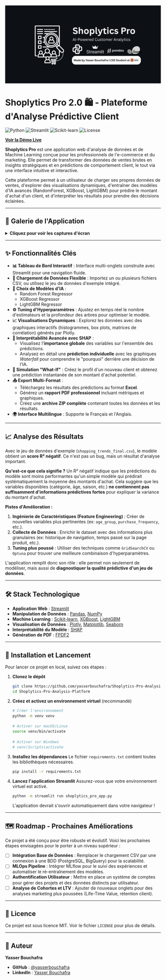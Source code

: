<p align="center">
  <img src="images/banner.png" alt="Bannière Shoplytics Pro">
</p>

# Shoplytics Pro 2.0 🛍️ - Plateforme d'Analyse Prédictive Client

![Python](https://img.shields.io/badge/Python-3.9+-blue.svg)
![Streamlit](https://img.shields.io/badge/Streamlit-1.34-ff69b4.svg)
![Scikit-learn](https://img.shields.io/badge/Scikit--learn-1.4-orange.svg)
![License](https://img.shields.io/badge/License-MIT-green.svg)

**[Voir la Démo Live](https://shoplytics-pro-analysis.streamlit.app/)**

**Shoplytics Pro** est une application web d'analyse de données et de Machine Learning conçue pour les professionnels de l'e-commerce et du marketing. Elle permet de transformer des données de ventes brutes en insights stratégiques et en prédictions de comportement client, le tout via une interface intuitive et interactive.

Cette plateforme permet à un utilisateur de charger ses propres données de ventes, d'explorer des visualisations dynamiques, d'entraîner des modèles d'IA avancés (RandomForest, XGBoost, LightGBM) pour prédire le montant d'achat d'un client, et d'interpréter les résultats pour prendre des décisions éclairées.

---

## 📸 Galerie de l'Application

<details>
<summary><b>Cliquez pour voir les captures d'écran</b></summary>
  
| Aperçu & EDA                                      | Modélisation & Interprétabilité                        |
| :------------------------------------------------: | :----------------------------------------------------: |
| ![Vue d'ensemble](images/screenshot-01-overview.png) | ![Résultats Modèle](images/screenshot-05-modeling.png) |
| ![Histogramme EDA](images/screenshot-02-eda-hist.png) | ![SHAP Global](images/screenshot-06-shap-global.png)   |
| ![Corrélation EDA](images/screenshot-03-eda-corr.png) | ![SHAP Local](images/screenshot-07-shap-local.png)     |
| ![Analyse bivariée](images/screenshot-04-eda-bivar.png) | ![Simulation](images/screenshot-08-simulation.png)       |
|                                                    | ![Export](images/screenshot-09-export.png)             |

</details>

---

## ✨ Fonctionnalités Clés

*   **📊 Tableau de Bord Interactif** : Interface multi-onglets construite avec Streamlit pour une navigation fluide.
*   **📂 Chargement de Données Flexible** : Importez un ou plusieurs fichiers CSV, ou utilisez le jeu de données d'exemple intégré.
*   **🤖 Choix de Modèles d'IA** :
    *   Random Forest Regressor
    *   XGBoost Regressor
    *   LightGBM Regressor
*   **⚙️ Tuning d'Hyperparamètres** : Ajustez en temps réel le nombre d'estimateurs et la profondeur des arbres pour optimiser le modèle.
*   **📈 Visualisations Dynamiques** : Explorez les données avec des graphiques interactifs (histogrammes, box plots, matrices de corrélation) générés par Plotly.
*   **🧠 Interprétabilité Avancée avec SHAP** :
    *   Visualisez l'**importance globale** des variables sur l'ensemble des prédictions.
    *   Analysez en détail une **prédiction individuelle** avec les graphiques *Waterfall* pour comprendre le "pourquoi" derrière une décision de l'IA.
*   **🧪 Simulation "What-If"** : Créez le profil d'un nouveau client et obtenez une prédiction instantanée de son montant d'achat potentiel.
*   **📤 Export Multi-Format** :
    *   Téléchargez les résultats des prédictions au format **Excel**.
    *   Générez un **rapport PDF professionnel** incluant métriques et graphiques.
    *   Créez une **archive ZIP complète** contenant toutes les données et les résultats.
*   **🌍 Interface Multilingue** : Supporte le Français et l'Anglais.

---

## 📈 Analyse des Résultats

Avec le jeu de données d'exemple (`shopping_trends_final.csv`), le modèle obtient un **score R² négatif**. Ce n'est pas un bug, mais un résultat d'analyse important.

**Qu'est-ce que cela signifie ?**
Un R² négatif indique que les prédictions du modèle sont moins performantes qu'un simple modèle qui prédirait systématiquement la moyenne des montants d'achat. Cela suggère que les variables disponibles (catégorie, âge, saison, etc.) **ne contiennent pas suffisamment d'informations prédictives fortes** pour expliquer la variance du montant d'achat.

**Pistes d'Amélioration :**
1.  **Ingénierie de Caractéristiques (Feature Engineering)** : Créer de nouvelles variables plus pertinentes (ex: `age_group`, `purchase_frequency`, etc.).
2.  **Collecte de Données** : Enrichir le dataset avec des informations plus granulaires (ex: historique de navigation, temps passé sur la page produit, etc.).
3.  **Tuning plus poussé** : Utiliser des techniques comme `GridSearchCV` ou `Optuna` pour trouver une meilleure combinaison d'hyperparamètres.

L'application remplit donc son rôle : elle permet non seulement de modéliser, mais aussi de **diagnostiquer la qualité prédictive d'un jeu de données**.

---

## 🛠️ Stack Technologique

*   **Application Web** : [Streamlit](https://streamlit.io/)
*   **Manipulation de Données** : [Pandas](https://pandas.pydata.org/), [NumPy](https://numpy.org/)
*   **Machine Learning** : [Scikit-learn](https://scikit-learn.org/), [XGBoost](https://xgboost.ai/), [LightGBM](https://lightgbm.readthedocs.io/)
*   **Visualisation de Données** : [Plotly](https://plotly.com/python/), [Matplotlib](https://matplotlib.org/), [Seaborn](https://seaborn.pydata.org/)
*   **Interprétabilité du Modèle** : [SHAP](https://shap.readthedocs.io/)
*   **Génération de PDF** : [FPDF2](https://pyfpdf.github.io/fpdf2/)

---

## 🚀 Installation et Lancement

Pour lancer ce projet en local, suivez ces étapes :

1.  **Clonez le dépôt**
    ```bash
    git clone https://github.com/yasserbouchafra/Shoplytics-Pro-Analysis-Platform.git
    cd Shoplytics-Pro-Analysis-Platform
    ```

2.  **Créez et activez un environnement virtuel** (recommandé)
    ```bash
    # Créer l'environnement
    python -m venv venv

    # Activer sur macOS/Linux
    source venv/bin/activate

    # Activer sur Windows
    # venv\Scripts\activate
    ```

3.  **Installez les dépendances**
    Le fichier `requirements.txt` contient toutes les bibliothèques nécessaires.
    ```bash
    pip install -r requirements.txt
    ```

4.  **Lancez l'application Streamlit**
    Assurez-vous que votre environnement virtuel est activé.
    ```bash
    python -m streamlit run shoplytics_pro_app.py
    ```
    L'application devrait s'ouvrir automatiquement dans votre navigateur !

---

## 🗺️ Roadmap - Prochaines Améliorations

Ce projet a été conçu pour être robuste et évolutif. Voici les prochaines étapes envisagées pour le porter à un niveau supérieur :

-   [ ] **Intégration Base de Données** : Remplacer le chargement CSV par une connexion à une BDD (PostgreSQL, BigQuery) pour la scalabilité.
-   [ ] **MLOps Pipeline** : Intégrer MLflow pour le suivi des expériences et automatiser le ré-entraînement des modèles.
-   [ ] **Authentification Utilisateur** : Mettre en place un système de comptes pour gérer des projets et des données distincts par utilisateur.
-   [ ] **Analyse de Cohortes et LTV** : Ajouter de nouveaux onglets pour des analyses marketing plus poussées (Life-Time Value, rétention client).

---

## 📄 Licence

Ce projet est sous licence MIT. Voir le fichier `LICENSE` pour plus de détails.

---

## 👤 Auteur

**Yasser Bouchafra**

*   **GitHub** : [@yasserbouchafra](https://github.com/yasserbouchafra)
*   **LinkedIn** : [Yasser Bouchafra](https://www.linkedin.com/in/yasser-bouchafra-b1b17b313/)
